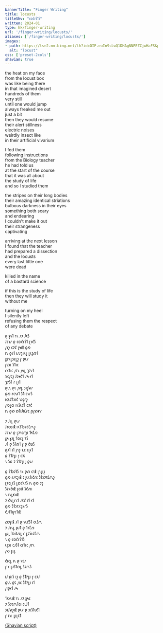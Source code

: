```yaml
---
bannerTitle: "Finger Writing" 
title: locusts
titleShv: "𐑤𐑴𐑒𐑩𐑕𐑑𐑕"
written: 2024-01
type: hk/finger-writing
url: '/finger-writing/locusts/'
aliases: ['/finger-writing/locusts/']
images:
- path: https://tse2.mm.bing.net/th?id=OIP.euIn9sLwQ1DHAgNNFEZCjwHaFS&pid=Api
  alt: "locust"
css: ['preset-2cols']
shavian: true
---
```


<div class="latin">

the heat on my face  
from the locust box  
was like being there  
in that imagined desert  
hundreds of them  
very still  
until one would jump  
always freaked me out  
just a bit  
then they would resume  
their alert stillness  
electric noises  
weirdly insect like  
in their artificial vivarium
  
I fed them  
following instructions  
from the Biology teacher  
he had told us  
at the start of the course  
that it was all about  
the study of life  
and so I studied them  

the stripes on their long bodies  
their amazing identical striations  
bulbous darkness in their eyes  
something both scary  
and endearing  
I couldn't make it out  
their strangeness  
captivating  
  
arriving at the next lesson  
I found that the teacher  
had prepared a dissection   
and the locusts  
every last little one   
were dead  

killed in the name  
of a bastard science  
  
if this is the study of life  
then they will study it  
without me  

turning on my heel  
I silently left  
refusing them the respect  
of any debate

</div>

<div class="shavian">

𐑞 𐑣𐑰𐑑 𐑪𐑯 𐑥𐑲 𐑓𐑱𐑕  
𐑓𐑮𐑪𐑥 𐑞 𐑤𐑴𐑒𐑩𐑕𐑑 𐑚𐑪𐑒𐑕  
𐑢𐑪𐑟 𐑤𐑲𐑒 𐑚𐑰𐑦𐑙 𐑞𐑺  
𐑦𐑯 𐑞𐑨𐑑 𐑦𐑥𐑨𐑡𐑦𐑯𐑛 𐑛𐑧𐑟𐑼𐑑  
𐑣𐑳𐑯𐑛𐑮𐑩𐑛𐑟 𐑝 𐑞𐑧𐑥  
𐑝𐑧𐑮𐑦 𐑕𐑑𐑦𐑤  
𐑩𐑯𐑑𐑦𐑤 𐑢𐑳𐑯 𐑢𐑫𐑛 𐑡𐑳𐑥𐑐  
𐑷𐑤𐑢𐑱𐑟 𐑓𐑮𐑰𐑒𐑑 𐑥𐑰 𐑬𐑑  
𐑡𐑳𐑕𐑑 𐑩 𐑚𐑦𐑑  
𐑞𐑧𐑯 𐑞𐑱 𐑢𐑫𐑛 𐑮𐑦𐑟𐑿𐑥  
𐑞𐑺 𐑩𐑤𐑻𐑑 𐑕𐑑𐑦𐑤𐑯𐑩𐑕  
𐑦𐑤𐑧𐑒𐑑𐑮𐑦𐑒 𐑯𐑶𐑟𐑩𐑟  
𐑢𐑽𐑛𐑤𐑦 𐑦𐑯𐑕𐑧𐑒𐑑 𐑤𐑲𐑒  
𐑦𐑯 𐑞𐑺 𐑸𐑑𐑦𐑓𐑦𐑖𐑩𐑤 𐑝𐑦𐑝𐑺𐑾𐑥  
  
𐑲 𐑓𐑧𐑛 𐑞𐑧𐑥  
𐑓𐑪𐑤𐑴𐑦𐑙 𐑦𐑯𐑕𐑑𐑮𐑳𐑒𐑖𐑩𐑯𐑟  
𐑓𐑮𐑪𐑥 𐑞 𐑚𐑲𐑪𐑤𐑩𐑡𐑦 𐑑𐑰𐑗𐑼  
𐑣𐑰 𐑣𐑨𐑛 𐑑𐑴𐑤𐑛 𐑳𐑕  
𐑨𐑑 𐑞 𐑕𐑑𐑸𐑑 𐑝 𐑞 𐑒𐑹𐑕  
𐑞𐑨𐑑 𐑦𐑑 𐑢𐑪𐑟 𐑷𐑤 𐑩𐑚𐑬𐑑  
𐑞 𐑕𐑑𐑳𐑛𐑦 𐑝 𐑤𐑲𐑓  
𐑯 𐑕𐑴 𐑲 𐑕𐑑𐑳𐑛𐑦𐑛 𐑞𐑧𐑥  
  
𐑞 𐑕𐑑𐑮𐑲𐑐𐑕 𐑪𐑯 𐑞𐑺 𐑤𐑪𐑙 𐑚𐑪𐑛𐑦𐑟  
𐑞𐑺 𐑩𐑥𐑱𐑟𐑦𐑙 𐑲𐑛𐑧𐑯𐑑𐑦𐑒𐑩𐑤 𐑕𐑑𐑮𐑲𐑱𐑖𐑩𐑯𐑟  
𐑚𐑳𐑤𐑚𐑩𐑕 𐑛𐑸𐑒𐑯𐑩𐑕 𐑦𐑯 𐑞𐑺 𐑲𐑟  
𐑕𐑳𐑥𐑔𐑦𐑙 𐑚𐑴𐑔 𐑕𐑒𐑺𐑦  
𐑯 𐑦𐑯𐑛𐑽𐑦𐑙  
𐑲 𐑒𐑫𐑛𐑩𐑯𐑑 𐑥𐑱𐑒 𐑦𐑑 𐑬𐑑  
𐑞𐑺 𐑕𐑑𐑮𐑱𐑯𐑡𐑯𐑩𐑕  
𐑒𐑨𐑐𐑑𐑦𐑝𐑱𐑑𐑦𐑙  
  
𐑼𐑲𐑝𐑦𐑙 𐑨𐑑 𐑞 𐑯𐑧𐑒𐑕𐑑 𐑤𐑧𐑕𐑩𐑯  
𐑲 𐑓𐑬𐑯𐑛 𐑞𐑨𐑑 𐑞 𐑑𐑰𐑗𐑼  
𐑣𐑨𐑛 𐑐𐑮𐑦𐑐𐑺𐑛 𐑩 𐑛𐑲𐑕𐑧𐑒𐑖𐑩𐑯  
𐑯 𐑞 𐑤𐑴𐑒𐑩𐑕𐑑𐑕  
𐑧𐑝𐑮𐑦 𐑤𐑨𐑕𐑑 𐑤𐑦𐑑𐑩𐑤 𐑢𐑳𐑯  
𐑢𐑻 𐑛𐑧𐑛  
  
𐑒𐑦𐑤𐑛 𐑦𐑯 𐑞 𐑯𐑱𐑥  
𐑝 𐑩 𐑚𐑨𐑕𐑑𐑼𐑛 𐑕𐑲𐑩𐑯𐑕  
  
𐑦𐑓 𐑞𐑦𐑕 𐑦𐑟 𐑞 𐑕𐑑𐑳𐑛𐑦 𐑝 𐑤𐑲𐑓  
𐑞𐑧𐑯 𐑞𐑱 𐑢𐑦𐑤 𐑕𐑑𐑳𐑛𐑦 𐑦𐑑  
𐑢𐑦𐑞𐑬𐑑 𐑥𐑰  
  
𐑑𐑻𐑯𐑦𐑙 𐑪𐑯 𐑥𐑲 𐑣𐑰𐑤  
𐑲 𐑕𐑲𐑤𐑩𐑯𐑑𐑤𐑦 𐑤𐑧𐑓𐑑  
𐑮𐑦𐑓𐑿𐑟𐑦𐑙 𐑞𐑧𐑥 𐑞 𐑮𐑦𐑕𐑐𐑧𐑒𐑑  
𐑝 𐑧𐑯𐑦 𐑛𐑦𐑚𐑱𐑑  

[(Shavian script)](/shavian/intro)

</div>

